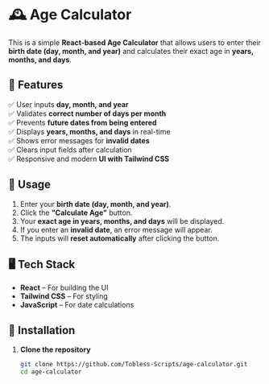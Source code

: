 # 🕰️ Age Calculator

This is a simple **React-based Age Calculator** that allows users to enter their **birth date (day, month, and year)** and calculates their exact age in **years, months, and days**.

## 🚀 Features

✅ User inputs **day, month, and year**  
✅ Validates **correct number of days per month**  
✅ Prevents **future dates from being entered**  
✅ Displays **years, months, and days** in real-time  
✅ Shows error messages for **invalid dates**  
✅ Clears input fields after calculation  
✅ Responsive and modern **UI with Tailwind CSS**

## 📝 Usage

1. Enter your **birth date (day, month, and year)**.
2. Click the **"Calculate Age"** button.
3. Your **exact age in years, months, and days** will be displayed.
4. If you enter an **invalid date**, an error message will appear.
5. The inputs will **reset automatically** after clicking the button.

## 🖥️ Tech Stack

-   **React** – For building the UI
-   **Tailwind CSS** – For styling
-   **JavaScript** – For date calculations

## 📂 Installation

1. **Clone the repository**

    ```bash
    git clone https://github.com/Tobless-Scripts/age-calculator.git
    cd age-calculator
    ```

